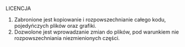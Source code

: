 LICENCJA

1. Zabronione jest kopiowanie i rozpowszechnianie całego kodu, pojedyńczych plików oraz grafiki.
2. Dozwolone jest wprowadzanie zmian do plików, pod warunkiem nie rozpowszechniania niezmienionych części.